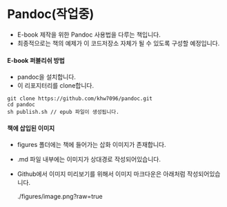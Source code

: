 # Pandoc(작업중)
- E-book 제작을 위한 Pandoc 사용법을 다루는 책입니다.
- 최종적으로는 책의 예제가 이 코드저장소 자체가 될 수 있도록 구성할 예정입니다.


#### E-book 퍼블리쉬 방법
- pandoc을 설치합니다.
- 이 리포지터리를 clone합니다.
```
git clone https://github.com/khw7096/pandoc.git
cd pandoc
sh publish.sh // epub 파일이 생성됩니다.
```

#### 책에 삽입된 이미지
- figures 폴더에는 책에 들어가는 삽화 이미지가 존재합니다.
- .md 파일 내부에는 이미지가 상대경로 작성되어있습니다.
- Github에서 이미지 미리보기를 위해서 이미지 마크다운은 아래처럼 작성되어있습니다.

	./figures/image.png?raw=true
